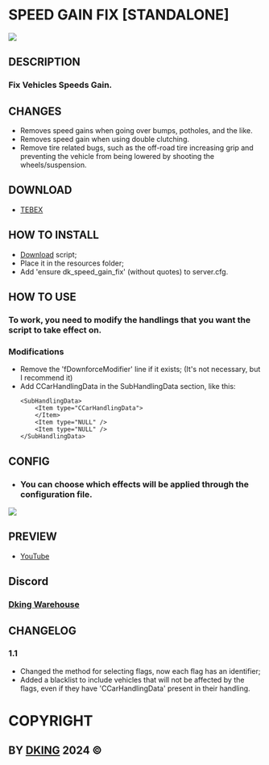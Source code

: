 # SPEED GAIN FIX [STANDALONE]

![](https://cdn.discordapp.com/attachments/1295245827039563866/1297647826863521802/SPEED_GAIN_FIX.png?ex=672c70f7&is=672b1f77&hm=b6a7d3e1124859f91b75ceed17227018e25a8f882d2165ff32fee3a6b5047cd0&)

## DESCRIPTION

### Fix Vehicles Speeds Gain.

## CHANGES

* Removes speed gains when going over bumps, potholes, and the like.
* Removes speed gain when using double clutching.
* Remove tire related bugs, such as the off-road tire increasing grip and preventing the vehicle from being lowered by shooting the wheels/suspension.

## DOWNLOAD

* [TEBEX](https://dking.tebex.io/package/6511460)

## HOW TO INSTALL

* [Download](https://keymaster.fivem.net/asset-grants) script;
* Place it in the resources folder;
* Add 'ensure dk_speed_gain_fix' (without quotes) to server.cfg.

## HOW TO USE

### To work, you need to modify the handlings that you want the script to take effect on.

### Modifications

* Remove the 'fDownforceModifier' line if it exists; (It's not necessary, but I recommend it)
* Add CCarHandlingData in the SubHandlingData section, like this:
    ```
    <SubHandlingData>
        <Item type="CCarHandlingData">
        </Item>
        <Item type="NULL" />
        <Item type="NULL" />
    </SubHandlingData>
    ```

## CONFIG

* ### You can choose which effects will be applied through the configuration file.
![](https://cdn.discordapp.com/attachments/1295245827039563866/1303631218977538048/SPEED_GAIN_FIX_config_V1.1.png?ex=672c74ae&is=672b232e&hm=c2f818ce0af859c07f3faf8888dc4f3f5a347f0362ecff74fe1e014c50535906&)

## PREVIEW

* [YouTube](https://www.youtube.com/watch?v=fsVIcKNVZi0)

## Discord

### [Dking Warehouse](https://discord.gg/Rw6vjcXspG)

## CHANGELOG

### 1.1

* Changed the method for selecting flags, now each flag has an identifier;
* Added a blacklist to include vehicles that will not be affected by the flags, even if they have 'CCarHandlingData' present in their handling.


# COPYRIGHT

## BY [DKING](https://github.com/Dking07) 2024 ©
